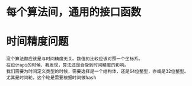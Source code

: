 #   每个算法间，通用的接口函数


#   时间精度问题

    没个算法都应该是与时间精度无关。数值的比较应该对照一个坐标系。
    在设计api的时候，我发现，算法还是会受到时间精度的影响。
    我们需要为时间定义类型的时候，需要选择是一个结构体，还是64位整型，亦或是32位整型。
    尤其是时间轮，这个轮是需要根据时间做hash